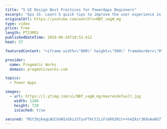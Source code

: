 ```yaml
---
title: "5 UI Design Best Practices for PowerApps Beginners"
excerpt: "Eps 31- Learn 5 quick tips to improve the user experience in PowerApps. In this video, Brian covers making amazing UIs with: Relative Styling, TemplateFill, Notify, DisplayMode and Components.  10 Components to start with: https://powerapps.microsoft.com/en-us/blog/powerapps-ten-reusable-components/"
originalUrl: https://youtube.com/watch?v=NBf_vagW_mg
type: video
price: Free
length: PT23M5S
publishedDateTime: 2019-06-26T18:52:41Z
heat: 57

featuredContent: "<iframe width=\"800\" height=\"500\" frameborder=\"0\" src=\"https://www.youtube.com/embed/NBf_vagW_mg\" allow=\"accelerometer; autoplay; encrypted-media; gyroscope; picture-in-picture\" allowfullscreen></iframe>"

provider:
  name: Progmatic Works
  domain: pragmaticworks.com

topics:
  - Power Apps

images:
  - url: https://i.ytimg.com/vi/NBf_vagW_mg/maxresdefault.jpg
    width: 1280
    height: 720
    isCached: true

secured: "RSt3bjkegLW1CGVWIxGhi1STysF7kCtILiFsbRh2Rit++h4ZAzr3KdvAa0G7TzuG6XCkuykIjlebE37ZHkAHGyL1e2zDoP4/r9o8y5h65Gn4nhHUlgLK4kdlVIuI4hZWXCUCnQS57htJQVqcOYjWY/LilIsTWWYJ0WDC7EsUKEK7jfYmmI42luHhIBa6T+xNTXQqXlFZa7KXOvBthu4h0sGYaCwat/GYP+DeOb2okwBr2gWZ5XqwDhlt6oE8AOdyjHQCCfZH0JVWDdx1NVYOXpuxVmOxVNFpD5Rsl1lUwIn1NXbk/aZpUU5QHFuwty9E8zMKx2he2kGZqcknBPF7f4HF5W7oE1L0QAm4BNqPtoxKJarVNubrIItDBR5S4kHvoyjPEYAKgwnH2aZiKIoYsqiPo+kIrO12vo91GuxgDq0=;Mek0q9RnH0L6PpDMPKoeig=="
---
```


